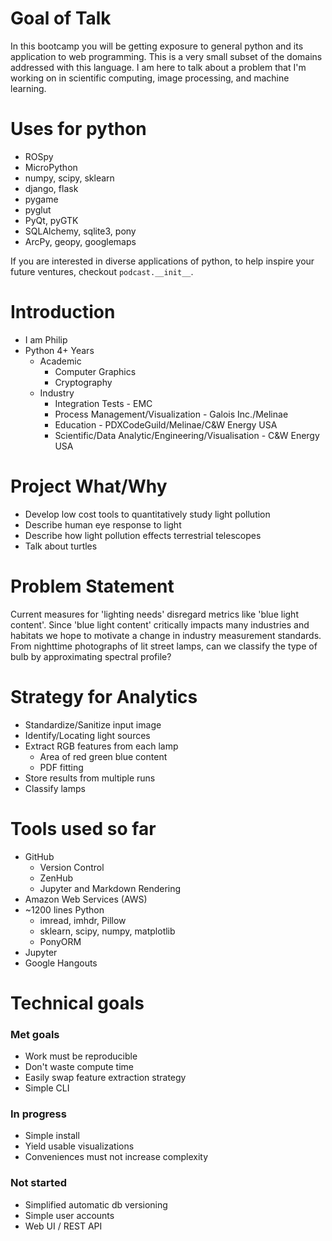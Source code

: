 # Goal of Talk
In this bootcamp you will be getting exposure to general python and its application to web programming. This is a very small subset of the domains addressed with this language. I am here to talk about a problem that I'm working on in scientific computing, image processing, and machine learning.

# Uses for python
- ROSpy
- MicroPython
- numpy, scipy, sklearn
- django, flask
- pygame
- pyglut
- PyQt, pyGTK
- SQLAlchemy, sqlite3, pony
- ArcPy, geopy, googlemaps

If you are interested in diverse applications of python, to help inspire your future ventures, checkout `podcast.__init__`.

# Introduction
- I am Philip
- Python 4+ Years
  - Academic
    - Computer Graphics
    - Cryptography
  - Industry
    - Integration Tests - EMC
    - Process Management/Visualization - Galois Inc./Melinae
    - Education - PDXCodeGuild/Melinae/C&W Energy USA
    - Scientific/Data Analytic/Engineering/Visualisation - C&W Energy USA

# Project What/Why
- Develop low cost tools to quantitatively study light pollution
- Describe human eye response to light
- Describe how light pollution effects terrestrial telescopes
- Talk about turtles

# Problem Statement
Current measures for 'lighting needs' disregard metrics like 'blue light content'. Since 'blue light content' critically impacts many industries and habitats we hope to motivate a change in industry measurement standards. From nighttime photographs of lit street lamps, can we classify the type of bulb by approximating spectral profile?

# Strategy for Analytics
- Standardize/Sanitize input image
- Identify/Locating light sources
- Extract RGB features from each lamp
  - Area of red green blue content
  - PDF fitting
- Store results from multiple runs
- Classify lamps

# Tools used so far
- GitHub
  - Version Control
  - ZenHub
  - Jupyter and Markdown Rendering
- Amazon Web Services (AWS)
- ~1200 lines Python
  - imread, imhdr, Pillow
  - sklearn, scipy, numpy, matplotlib
  - PonyORM
- Jupyter
- Google Hangouts

# Technical goals
### Met goals
- Work must be reproducible
- Don't waste compute time
- Easily swap feature extraction strategy
- Simple CLI

### In progress
- Simple install
- Yield usable visualizations
- Conveniences must not increase complexity

### Not started
- Simplified automatic db versioning
- Simple user accounts
- Web UI / REST API
